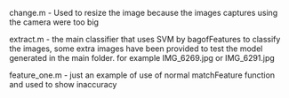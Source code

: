 change.m - Used to resize the image because the images captures using the camera were too big

extract.m - the main classifier that uses SVM by bagofFeatures to classify the images, some extra images have been provided to test the model generated in the main folder. for example IMG_6269.jpg or IMG_6291.jpg

feature_one.m - just an example of use of normal matchFeature function and used to show inaccuracy
